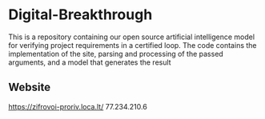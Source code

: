 # Digital-Breakthrough
This is a repository containing our open source artificial intelligence model for verifying project requirements in a certified loop. The code contains the implementation of the site, parsing and processing of the passed arguments, and a model that generates the result

## Website
https://zifrovoi-proriv.loca.lt/
77.234.210.6
